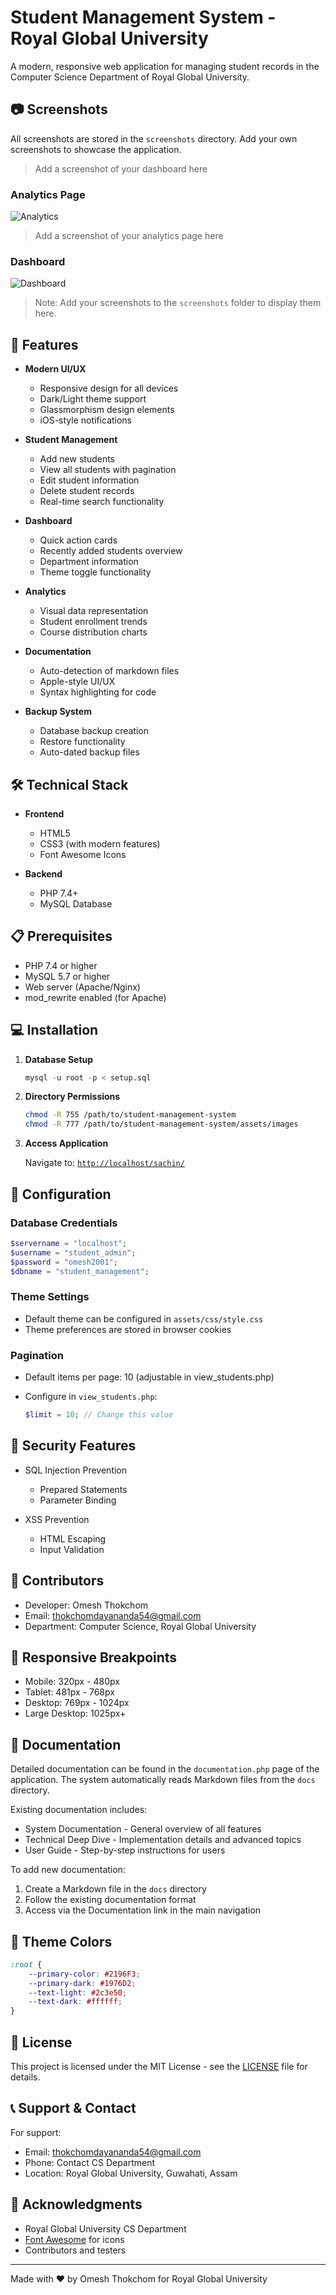 # Student Management System - Royal Global University

A modern, responsive web application for managing student records in the Computer Science Department of Royal Global University.

## 📷 Screenshots

All screenshots are stored in the `screenshots` directory. Add your own screenshots to showcase the application.


> Add a screenshot of your dashboard here

### Analytics Page

![Analytics](screenshots/analytics.png "Analytics View")

> Add a screenshot of your analytics page here


### Dashboard
![Dashboard](screenshots/dashboard.png "Dashboard Page")

> Note: Add your screenshots to the `screenshots` folder to display them here.

## 🚀 Features

- **Modern UI/UX**
  - Responsive design for all devices
  - Dark/Light theme support
  - Glassmorphism design elements
  - iOS-style notifications

- **Student Management**
  - Add new students
  - View all students with pagination
  - Edit student information
  - Delete student records
  - Real-time search functionality

- **Dashboard**
  - Quick action cards
  - Recently added students overview
  - Department information
  - Theme toggle functionality

- **Analytics**
  - Visual data representation
  - Student enrollment trends
  - Course distribution charts

- **Documentation**
  - Auto-detection of markdown files
  - Apple-style UI/UX
  - Syntax highlighting for code

- **Backup System**
  - Database backup creation
  - Restore functionality
  - Auto-dated backup files

## 🛠️ Technical Stack

- **Frontend**
  - HTML5
  - CSS3 (with modern features)
  - Font Awesome Icons

- **Backend**
  - PHP 7.4+
  - MySQL Database




## 📋 Prerequisites

- PHP 7.4 or higher
- MySQL 5.7 or higher
- Web server (Apache/Nginx)
- mod_rewrite enabled (for Apache)

## 💻 Installation

1. **Database Setup**

   ```sql
   mysql -u root -p < setup.sql
   ```

2. **Directory Permissions**

   ```bash
   chmod -R 755 /path/to/student-management-system
   chmod -R 777 /path/to/student-management-system/assets/images
   ```

3. **Access Application**

   Navigate to: [`http://localhost/sachin/`](http://localhost/sachin/)

## 🔧 Configuration

### Database Credentials

```php
$servername = "localhost";
$username = "student_admin";
$password = "omesh2001";
$dbname = "student_management";
```

### Theme Settings

- Default theme can be configured in `assets/css/style.css`
- Theme preferences are stored in browser cookies

### Pagination

- Default items per page: 10 (adjustable in view_students.php)
- Configure in `view_students.php`:

  ```php
  $limit = 10; // Change this value
  ```

## 🔐 Security Features

- SQL Injection Prevention
  - Prepared Statements
  - Parameter Binding

- XSS Prevention
  - HTML Escaping
  - Input Validation

## 👥 Contributors

- Developer: Omesh Thokchom
- Email: thokchomdayananda54@gmail.com
- Department: Computer Science, Royal Global University

## 📱 Responsive Breakpoints

- Mobile: 320px - 480px
- Tablet: 481px - 768px
- Desktop: 769px - 1024px
- Large Desktop: 1025px+

## 📑 Documentation

Detailed documentation can be found in the `documentation.php` page of the application. The system automatically reads Markdown files from the `docs` directory.

Existing documentation includes:

- System Documentation - General overview of all features
- Technical Deep Dive - Implementation details and advanced topics
- User Guide - Step-by-step instructions for users

To add new documentation:

1. Create a Markdown file in the `docs` directory
2. Follow the existing documentation format
3. Access via the Documentation link in the main navigation

## 🎨 Theme Colors

```css
:root {
    --primary-color: #2196F3;
    --primary-dark: #1976D2;
    --text-light: #2c3e50;
    --text-dark: #ffffff;
}
```

## 📄 License

This project is licensed under the MIT License - see the [LICENSE](LICENSE) file for details.

## 📞 Support & Contact

For support:

- Email: thokchomdayananda54@gmail.com
- Phone: Contact CS Department
- Location: Royal Global University, Guwahati, Assam

## 🙏 Acknowledgments

- Royal Global University CS Department
- [Font Awesome](https://fontawesome.com/) for icons
- Contributors and testers

---
Made with ❤️ by Omesh Thokchom for Royal Global University
